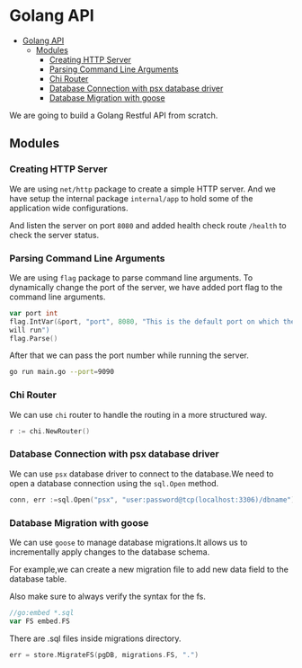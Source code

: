 # Golang API

<!--toc:start-->

- [Golang API](#golang-api)
  - [Modules](#modules)
    - [Creating HTTP Server](#creating-http-server)
    - [Parsing Command Line Arguments](#parsing-command-line-arguments)
    - [Chi Router](#chi-router)
    - [Database Connection with psx database driver](#database-connection-with-psx-database-driver)
    - [Database Migration with goose](#database-migration-with-goose)
    <!--toc:end-->

We are going to build a Golang Restful API from scratch.

## Modules

### Creating HTTP Server

We are using `net/http` package to create a simple HTTP server.
And we have setup the internal package `internal/app` to hold some
of the application wide configurations.

And listen the server on port `8080` and added health check
route `/health` to check the server status.

### Parsing Command Line Arguments

We are using `flag` package to parse command line arguments.
To dynamically change the port of the server, we have added
port flag to the command line arguments.

```go
var port int
flag.IntVar(&port, "port", 8080, "This is the default port on which the server
will run")
flag.Parse()
```

After that we can pass the port number while running the server.

```bash
go run main.go --port=9090
```

### Chi Router

We can use `chi` router to handle the routing in a more structured way.

```go
r := chi.NewRouter()
```

### Database Connection with psx database driver

We can use `psx` database driver to connect to the database.We need to
open a database connection using the `sql.Open` method.

```go
conn, err :=sql.Open("psx", "user:password@tcp(localhost:3306)/dbname")
```

### Database Migration with goose

We can use `goose` to manage database migrations.It allows us to
incrementally apply changes to the database schema.

For example,we can create a new migration file to add new data field to the
database table.

Also make sure to always verify the syntax for the fs.
```go
//go:embed *.sql
var FS embed.FS
```

There are .sql files inside migrations directory.

```go
err = store.MigrateFS(pgDB, migrations.FS, ".")
```